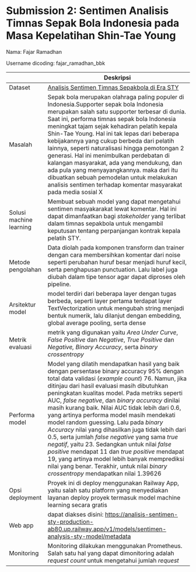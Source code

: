 # Submission 2: Sentimen Analisis Timnas Sepak Bola Indonesia pada Masa Kepelatihan Shin-Tae Young
Nama: Fajar Ramadhan

Username dicoding: fajar_ramadhan_bbk

| | Deskripsi |
| ----------- | ----------- |
| Dataset | [Analisis Sentimen Timnas Sepakbola di Era STY](https://www.kaggle.com/datasets/pajarbebek/analisis-sentimen-timnas-sepakbola-di-era-sty) |
| Masalah | Sepak bola merupakan olahraga paling populer di Indonesia.Supporter sepak bola Indonesia merupakan salah satu supporter terbesar di dunia. Saat ini, performa timnas sepak bola Indonesia meningkat tajam sejak kehadiran pelatih kepala Shin-Tae Young. Hal ini tak lepas dari beberapa kebijakannya yang cukup berbeda dari pelatih lainnya, seperti naturalisasi hingga pemotongan 2 generasi. Hal ini menimbulkan perdebatan di kalangan masyarakat, ada yang mendukung, dan ada pula yang menyayangkannya. maka dari itu dibuatkan sebuah pemodelan untuk melakukan analisis sentimen terhadap komentar masyarakat pada media sosial X|
| Solusi machine learning | Membuat sebuah model yang dapat mengetahui sentimen masyakarakat lewat komentar. Hal ini dapat dimanfaatkan bagi *stakeholder* yang terlibat dalam timnas sepakbola untuk mengambil keputusan tentang perpanjangan kontrak kepala pelatih STY.
| Metode pengolahan | Data diolah pada komponen transform dan trainer dengan cara membersihkan komentar dari noise seperti perubahan huruf besar menjadi huruf kecil, serta penghapusan punctuation. Lalu label juga diubah dalam tipe tensor agar dapat diproses oleh pipeline. |
| Arsitektur model | model terdiri dari beberapa layer dengan tugas berbeda, seperti layer pertama terdapat layer TextVectorization untuk mengubah string menjadi bentuk numerik, lalu dilanjut dengan embedding, global average pooling, serta dense |
| Metrik evaluasi | metrik yang digunakan yaitu *Area Under Curve*, *False Positive* dan *Negative*, *True Positive* dan *Negative,* *Binary Accuracy*, serta *binary crossentropy*|
| Performa model | Model yang dilatih mendapatkan hasil yang baik dengan persentase binary accuracy 95% dengan total data validasi (*example count*) 76. Namun, jika ditinjau dari hasil evaluasi masih dibutuhkan peningkatan kualitas model. Pada metriks seperti AUC, *false negative*, dan *binary accuracy* dinilai masih kurang baik. Nilai AUC tidak lebih dari 0.6, yang artinya performa model masih mendekati model random guessing. Lalu pada *binary Accuracy* nilai yang dihasilkan juga tidak lebih dari 0.5, serta jumlah *false negative* yang sama *true negatif*, yaitu 23. Sedangkan untuk nilai *false positive* mendapat 11 dan *true positive* mendapat 19, yang artinya model lebih banyak memprediksi nilai yang benar. Terakhir, untuk nilai *binary crossentropy* mendapatkan nilai 1.39626  
| Opsi deployment | Proyek ini di deploy menggunakan Railway App, yaitu salah satu platform yang menyediakan layanan deploy proyek termasuk model machine learning secara gratis |
| Web app |  dapat diakses disini: https://analisis-sentimen-sty-production-ab80.up.railway.app/v1/models/sentimen-analysis-sty-model/metadata |
| Monitoring| Monitoring dilakukan menggunakan Prometheus. Salah satu hal yang dapat dimonitoring adalah *request count* untuk mengetahui jumlah *request* |